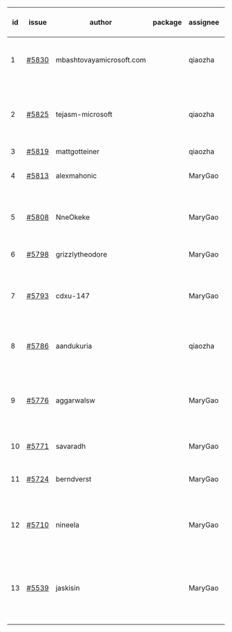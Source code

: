 | id | issue | author | package | assignee | bot advice | created date of issue | target release date | date from target |
| ------ | ------ | ------ | ------ | ------ | ------ | ------ | ------ | :-----: |
| 1 | [#5830](https://github.com/Azure/sdk-release-request/issues/5830) | mbashtovayamicrosoft.com |  | qiaozha | new comment. Attention to inconsistent tag. | 01-15 | 02-28 |  |
| 2 | [#5825](https://github.com/Azure/sdk-release-request/issues/5825) | tejasm-microsoft |  | qiaozha | close to release date. Attention to inconsistent tag. HoldOn. | 01-15 | 01-24 | 1 |
| 3 | [#5819](https://github.com/Azure/sdk-release-request/issues/5819) | mattgotteiner |  | qiaozha |  | 01-13 | 02-28 |  |
| 4 | [#5813](https://github.com/Azure/sdk-release-request/issues/5813) | alexmahonic |  | MaryGao | close to release date. HoldOn. | 01-10 | 01-24 | 1 |
| 5 | [#5808](https://github.com/Azure/sdk-release-request/issues/5808) | NneOkeke |  | MaryGao | close to release date. FirstGA. TypeSpec. | 01-09 | 01-24 | 1 |
| 6 | [#5798](https://github.com/Azure/sdk-release-request/issues/5798) | grizzlytheodore |  | MaryGao | close to release date. | 01-06 | 01-24 | 1 |
| 7 | [#5793](https://github.com/Azure/sdk-release-request/issues/5793) | cdxu-147 |  | MaryGao | new comment. close to release date. HoldOn. | 12-26 | 01-24 | 1 |
| 8 | [#5786](https://github.com/Azure/sdk-release-request/issues/5786) | aandukuria |  | qiaozha | new comment. close to release date. | 12-16 | 01-23 | 0 |
| 9 | [#5776](https://github.com/Azure/sdk-release-request/issues/5776) | aggarwalsw |  | MaryGao | new comment. close to release date. FirstBeta. TypeSpec. | 12-11 | 01-24 | 1 |
| 10 | [#5771](https://github.com/Azure/sdk-release-request/issues/5771) | savaradh |  | MaryGao | new comment. HoldOn. | 12-09 | 01-25 |  |
| 11 | [#5724](https://github.com/Azure/sdk-release-request/issues/5724) | berndverst |  | MaryGao | new comment. FirstBeta. TypeSpec. | 11-15 | 02-21 |  |
| 12 | [#5710](https://github.com/Azure/sdk-release-request/issues/5710) | nineela |  | MaryGao | new comment. Attention to inconsistent tag. HoldOn. | 11-11 | 01-25 |  |
| 13 | [#5539](https://github.com/Azure/sdk-release-request/issues/5539) | jaskisin |  | MaryGao | new comment. close to release date. FirstGA. HoldOn. TypeSpec. | 09-27 | 01-24 | 1 |
